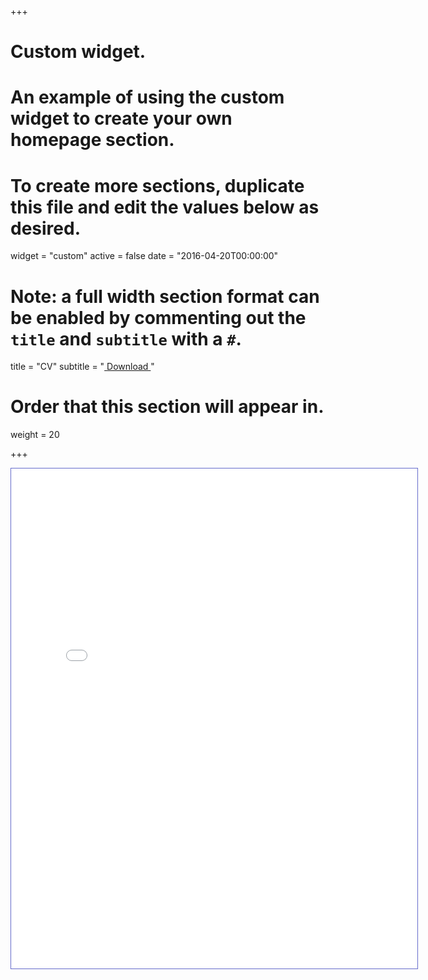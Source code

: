+++
# Custom widget.
# An example of using the custom widget to create your own homepage section.
# To create more sections, duplicate this file and edit the values below as desired.
widget = "custom"
active = false
date = "2016-04-20T00:00:00"

# Note: a full width section format can be enabled by commenting out the `title` and `subtitle` with a `#`.
title = "CV"
subtitle = "<a href='cv.pdf' download='kostas-vasilopoulos-cv.pdf'> <i class='fa fa-download'></i> Download </a>"

# Order that this section will appear in.
weight = 20

+++

<iframe id="fred" style="text-align:center;border:1px solid #666CCC" title="PDF in an i-Frame" src="cv.pdf" frameborder="1" scrolling="auto" height="800" width="650" ></iframe>

